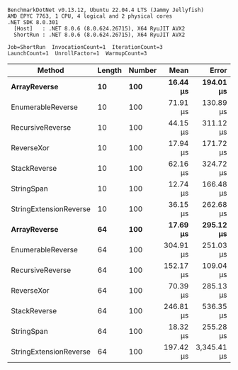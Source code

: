 ```

BenchmarkDotNet v0.13.12, Ubuntu 22.04.4 LTS (Jammy Jellyfish)
AMD EPYC 7763, 1 CPU, 4 logical and 2 physical cores
.NET SDK 8.0.301
  [Host]   : .NET 8.0.6 (8.0.624.26715), X64 RyuJIT AVX2
  ShortRun : .NET 8.0.6 (8.0.624.26715), X64 RyuJIT AVX2

Job=ShortRun  InvocationCount=1  IterationCount=3  
LaunchCount=1  UnrollFactor=1  WarmupCount=3  

```
| Method                 | Length | Number | Mean      | Error       | StdDev     | Median     | Min        | Max       | Allocated |
|----------------------- |------- |------- |----------:|------------:|-----------:|-----------:|-----------:|----------:|----------:|
| **ArrayReverse**           | **10**     | **100**    |  **16.44 μs** |   **194.01 μs** |  **10.634 μs** |  **10.339 μs** |  **10.270 μs** |  **28.72 μs** |  **10.09 KB** |
| EnumerableReverse      | 10     | 100    |  71.91 μs |   130.89 μs |   7.174 μs |  71.573 μs |  64.910 μs |  79.25 μs |  25.72 KB |
| RecursiveReverse       | 10     | 100    |  44.15 μs |   311.12 μs |  17.054 μs |  37.961 μs |  31.048 μs |  63.43 μs |  33.53 KB |
| ReverseXor             | 10     | 100    |  17.94 μs |   171.72 μs |   9.413 μs |  14.296 μs |  10.899 μs |  28.63 μs |  10.09 KB |
| StackReverse           | 10     | 100    |  62.16 μs |   324.72 μs |  17.799 μs |  52.452 μs |  51.320 μs |  82.70 μs |  31.19 KB |
| StringSpan             | 10     | 100    |  12.74 μs |   166.48 μs |   9.125 μs |   7.563 μs |   7.374 μs |  23.27 μs |   5.41 KB |
| StringExtensionReverse | 10     | 100    |  36.15 μs |   262.68 μs |  14.398 μs |  28.033 μs |  27.633 μs |  52.77 μs |  28.84 KB |
| **ArrayReverse**           | **64**     | **100**    |  **17.69 μs** |   **295.12 μs** |  **16.176 μs** |   **8.475 μs** |   **8.224 μs** |  **36.37 μs** |  **30.41 KB** |
| EnumerableReverse      | 64     | 100    | 304.91 μs |   251.03 μs |  13.760 μs | 301.507 μs | 293.171 μs | 320.05 μs |  59.31 KB |
| RecursiveReverse       | 64     | 100    | 152.17 μs |   109.04 μs |   5.977 μs | 149.608 μs | 147.895 μs | 159.00 μs | 560.88 KB |
| ReverseXor             | 64     | 100    |  70.39 μs |   285.13 μs |  15.629 μs |  67.020 μs |  56.721 μs |  87.43 μs |  30.41 KB |
| StackReverse           | 64     | 100    | 246.81 μs |   536.35 μs |  29.399 μs | 243.444 μs | 219.238 μs | 277.75 μs |  88.22 KB |
| StringSpan             | 64     | 100    |  18.32 μs |   255.28 μs |  13.993 μs |  10.380 μs |  10.099 μs |  34.47 μs |  15.56 KB |
| StringExtensionReverse | 64     | 100    | 197.42 μs | 3,345.41 μs | 183.373 μs |  93.355 μs |  89.758 μs | 409.15 μs |  68.69 KB |
